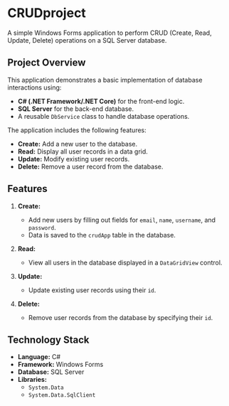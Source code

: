 # CRUDproject

A simple Windows Forms application to perform CRUD (Create, Read, Update, Delete) operations on a SQL Server database.

## Project Overview
This application demonstrates a basic implementation of database interactions using:
- **C# (.NET Framework/.NET Core)** for the front-end logic.
- **SQL Server** for the back-end database.
- A reusable `DbService` class to handle database operations.

The application includes the following features:
- **Create:** Add a new user to the database.
- **Read:** Display all user records in a data grid.
- **Update:** Modify existing user records.
- **Delete:** Remove a user record from the database.

## Features
1. **Create:**
   - Add new users by filling out fields for `email`, `name`, `username`, and `password`.
   - Data is saved to the `crudApp` table in the database.

2. **Read:**
   - View all users in the database displayed in a `DataGridView` control.

3. **Update:**
   - Update existing user records using their `id`.

4. **Delete:**
   - Remove user records from the database by specifying their `id`.

## Technology Stack
- **Language:** C#
- **Framework:** Windows Forms
- **Database:** SQL Server
- **Libraries:** 
  - `System.Data`
  - `System.Data.SqlClient`


